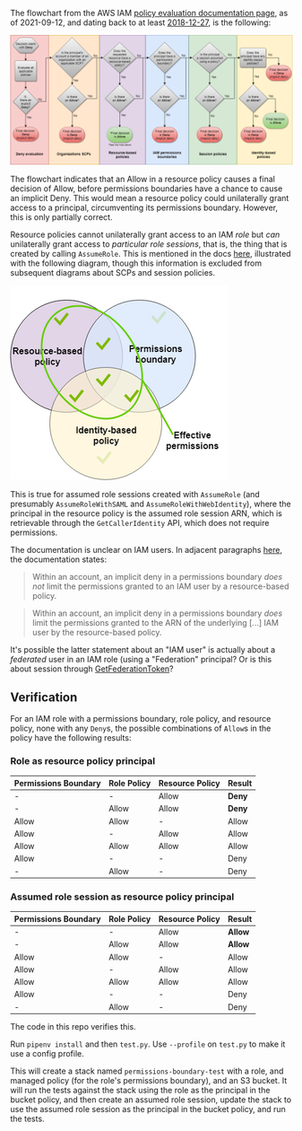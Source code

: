The flowchart from the AWS IAM [policy evaluation documentation page](https://docs.aws.amazon.com/IAM/latest/UserGuide/reference_policies_evaluation-logic.html), as of 2021-09-12, and dating back to at least [2018-12-27](https://web.archive.org/web/20181227013421/https://docs.aws.amazon.com/IAM/latest/UserGuide/reference_policies_evaluation-logic.html), is the following:

![Flowchart](policy-evaluation-flowchart-20210912.png)

The flowchart indicates that an Allow in a resource policy causes a final decision of Allow, before permissions boundaries have a chance to cause an implicit Deny.
This would mean a resource policy could unilaterally grant access to a principal, circumventing its permissions boundary.
However, this is only partially correct.

Resource policies cannot unilaterally grant access to an IAM *role* but *can* unilaterally grant access to *particular role sessions*, that is, the thing that is created by calling `AssumeRole`. This is mentioned in the docs [here](https://docs.aws.amazon.com/IAM/latest/UserGuide/access_policies_boundaries.html#access_policies_boundaries-eval-logic), illustrated with the following diagram, though this information is excluded from subsequent diagrams about SCPs and session policies.

![VennDiagram](venn-diagram-20210912.png)

This is true for assumed role sessions created with `AssumeRole` (and presumably `AssumeRoleWithSAML` and `AssumeRoleWithWebIdentity`), where the principal in the resource policy is the assumed role session ARN, which is retrievable through the `GetCallerIdentity` API, which does not require permissions.

The documentation is unclear on IAM users. In adjacent paragraphs [here](https://docs.aws.amazon.com/IAM/latest/UserGuide/access_policies_boundaries.html#access_policies_boundaries-eval-logic), the documentation states:

> Within an account, an implicit deny in a permissions boundary *does not* limit the permissions granted to an IAM user by a resource-based policy.

> Within an account, an implicit deny in a permissions boundary *does* limit the permissions granted to the ARN of the underlying [...] IAM user by the resource-based policy.

It's possible the latter statement about an "IAM user" is actually about a *federated* user in an IAM role (using a "Federation" principal? Or is this about session through [GetFederationToken](https://docs.aws.amazon.com/STS/latest/APIReference/API_GetFederationToken.html)?

## Verification

For an IAM role with a permissions boundary, role policy, and resource policy, none with any `Deny`s, the possible combinations of `Allow`s in the policy have the following results:

### Role as resource policy principal
Permissions Boundary | Role Policy | Resource Policy | Result
--- | --- | --- | ---
\- | - | Allow | **Deny**
\- | Allow | Allow | **Deny**
Allow | Allow | - | Allow
Allow | - | Allow | Allow
Allow | Allow | Allow | Allow
Allow | - | - | Deny
\- | Allow | - | Deny

### Assumed role session as resource policy principal
Permissions Boundary | Role Policy | Resource Policy | Result
--- | --- | --- | ---
\- | - | Allow | **Allow**
\- | Allow | Allow | **Allow**
Allow | Allow | - | Allow
Allow | - | Allow | Allow
Allow | Allow | Allow | Allow
Allow | - | - | Deny
\- | Allow | - | Deny

The code in this repo verifies this.

Run `pipenv install` and then `test.py`.
Use `--profile` on `test.py` to make it use a config profile.

This will create a stack named `permissions-boundary-test` with a role, and managed policy (for the role's permissions boundary), and an S3 bucket.
It will run the tests against the stack using the role as the principal in the bucket policy, and then create an assumed role session, update the stack to use the assumed role session as the principal in the bucket policy, and run the tests.
